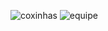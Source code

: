 ![coxinhas](https://user-images.githubusercontent.com/88001598/160911718-e74c1242-935c-45ef-916a-3f0c5967d2a8.png)
![equipe](https://user-images.githubusercontent.com/88001598/160911726-161ebc7c-c554-4bdb-8c91-78ed6433ea88.png)
